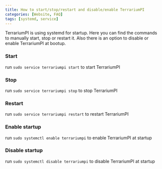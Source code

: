```yaml
---
title: How to start/stop/restart and disable/enable TerrariumPI
categories: [Website, FAQ]
tags: [systemd, service]
---
```

TerrariumPI is using systemd for startup. Here you can find the commands to manually start, stop or restart it. Also there is an option to disable or enable TerrariumPI at bootup.

### Start
run `sudo service terrariumpi start` to start TerrariumPI

### Stop
run `sudo service terrariumpi stop` to stop TerrariumPI

### Restart
run `sudo service terrariumpi restart` to restart TerrariumPI

### Enable startup
run `sudo systemctl enable terrariumpi` to enable TerrariumPI at startup

### Disable startup
run `sudo systemctl disable terrariumpi` to disable TerrariumPI at startup
